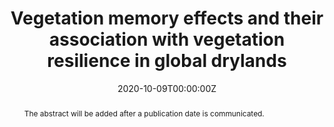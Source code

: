 ---
title: Vegetation memory effects and their association with vegetation resilience in global drylands
abstract: The abstract will be added after a publication date is communicated.
authors:
- ErikKusch
- Richard Davy
- Alistair Seddon
date: "2020-10-09T00:00:00Z"
doi: ""
featured: true
projects:
- Vegetation Memory across Global Dryland Regions
publication: "*Journal of Ecology*"
# publication_short: ""
publication_types: # 1 = conference paper, 2 = journal article, 3 = preprint, 4 = conference paper, 5 = book, 6 = Book section, 7 = Thesis, 8 = patent
- "3"
# publishDate: ""
tags:
- Vegetation Memory
- Resilience
- Remote Sensing
- Drylands
# url_code: https://github.com/ErikKusch/Vegetation-Memory
# url_dataset: ''
# url_pdf: ""
# url_poster: /media/poster/2020_ISEC/Poster - Global Dryland Vegetation Memory.pdf
# url_project: ""
# url_slides: ""
# url_source: '#'
# url_video: '#'
summary: Expanding on my M.Sc. thesis by applying my vegetation memory framework to global drylands.
---